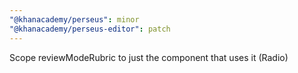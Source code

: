 ```yaml
---
"@khanacademy/perseus": minor
"@khanacademy/perseus-editor": patch
---
```


Scope reviewModeRubric to just the component that uses it (Radio)
